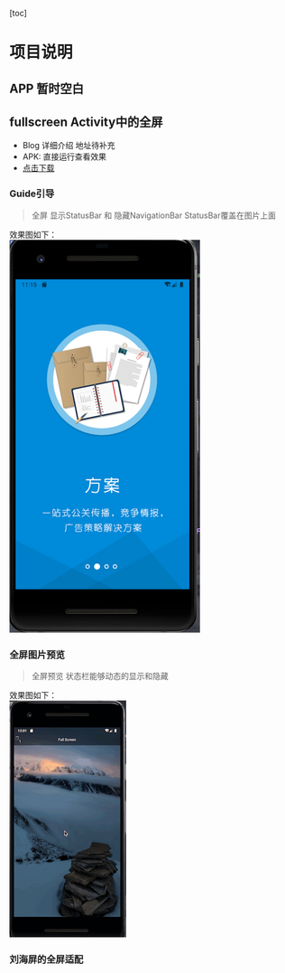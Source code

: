 [toc]

# 项目说明



## APP 暂时空白

## fullscreen Activity中的全屏
* Blog 详细介绍 地址待补充
* APK: 直接运行查看效果
* <a href="dist/fullscreen-debug.apk" target="_bank">点击下载</a>

### Guide引导
> 全屏 显示StatusBar 和 隐藏NavigationBar StatusBar覆盖在图片上面

效果图如下：<br>
![Guide引导](fullscreen/screen/activity_guide.png)

### 全屏图片预览

> 全屏预览 状态栏能够动态的显示和隐藏

效果图如下：<br>
![Guide引导](fullscreen/screen/activity_full_preview.gif)

### 刘海屏的全屏适配
